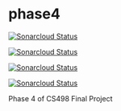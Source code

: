 # phase4


[![Sonarcloud Status](https://sonarcloud.io/api/project_badges/measure?project=smsbert_phase4&metric=bugs)](https://sonarcloud.io/dashboard?id=smsbert_phase4)

[![Sonarcloud Status](https://sonarcloud.io/api/project_badges/measure?project=smsbert_phase4&metric=vulnerabilities)](https://sonarcloud.io/dashboard?id=smsbert_phase4)

[![Sonarcloud Status](https://sonarcloud.io/api/project_badges/measure?project=smsbert_phase4&metric=code_smells
)](https://sonarcloud.io/dashboard?id=smsbert_phase4)

[![Sonarcloud Status](https://sonarcloud.io/api/project_badges/measure?project=smsbert_phase4&metric=duplications
)](https://sonarcloud.io/dashboard?id=smsbert_phase4)

Phase 4 of CS498 Final Project
